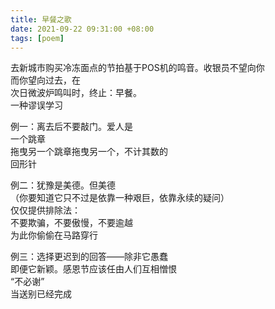 ```yaml
---
title: 早餐之歌
date: 2021-09-22 09:31:00 +08:00
tags: [poem]
---
```


去新城市购买冷冻面点的节拍基于POS机的鸣音。收银员不望向你  
而你望向过去，在  
次日微波炉鸣叫时，终止：早餐。  
一种谬误学习  

例一：离去后不要敲门。爱人是  
一个跳章  
拖曳另一个跳章拖曳另一个，不计其数的  
回形针  

例二：犹豫是美德。但美德  
（你要知道它只不过是依靠一种艰巨，依靠永续的疑问）  
仅仅提供排除法：  
不要欺骗，不要傲慢，不要逾越  
为此你偷偷在马路穿行  

例三：选择更迟到的回答——除非它愚蠢  
即便它新颖。感恩节应该任由人们互相憎恨  
“不必谢”  
当送别已经完成  
